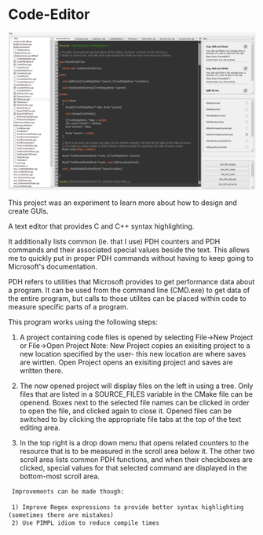 # Code-Editor

![Alt text](https://github.com/Binyamin-Brion/Code-Editor/blob/master/Editor%20Screenshot.PNG)

  This project was an experiment to learn more about how to design and create GUIs.

   A text editor that provides C and C++ syntax highlighting.

   It additionally lists common (ie. that I use) PDH counters and PDH commands and their associated special values beside the text. 
This allows me to quickly put in proper PDH commands without having to keep going to Microsoft's documentation. 

   PDH refers to utilities that Microsoft provides to get performance data about a program. It can be used from the command line (CMD.exe) 
to get data  of the entire program, but calls to those utilites can be placed within code to measure specific parts of a program.

   This program works using the following steps:
   
   1) A project containing code files is opened by selecting File->New Project or File->Open Project
      Note: New Project copies an exisiting project to a new location specified by the user- this new location are where saves are wirtten.
            Open Project opens an exisiting project and saves are written there.
   
   2) The now opened project will display files on the left in using a tree. Only files that are listed in a SOURCE_FILES variable in the
      CMake file can be openend. Boxes next to the selected file names can be clicked in order to open the file, and clicked again to close
      it. Opened files can be switched to by clicking the appropriate file tabs at the top of the text editing area.
      
   3) In the top right is a drop down menu that opens related counters to the resource that is to be measured in the scroll area below it. 
      The other two scroll area lists common PDH functions, and when their checkboxes are clicked, special values for that selected command
      are displayed in the bottom-most scroll area.
     
     Improvements can be made though:
     
     1) Improve Regex expressions to provide better syntax highlighting (sometimes there are mistakes)
     2) Use PIMPL idiom to reduce compile times
     
